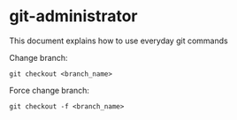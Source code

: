 # git-administrator
This document explains how to use everyday git commands










Change branch:
```
git checkout <branch_name>
```

Force change branch:
```
git checkout -f <branch_name>
```
